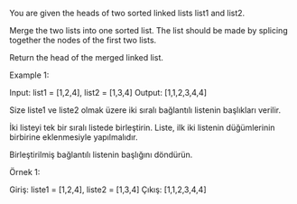 You are given the heads of two sorted linked lists list1 and list2.

Merge the two lists into one sorted list. The list should be made by splicing together the nodes of the first two lists.

Return the head of the merged linked list.

 

Example 1:


Input: list1 = [1,2,4], list2 = [1,3,4]
Output: [1,1,2,3,4,4]

Size liste1 ve liste2 olmak üzere iki sıralı bağlantılı listenin başlıkları verilir.

İki listeyi tek bir sıralı listede birleştirin. Liste, ilk iki listenin düğümlerinin birbirine eklenmesiyle yapılmalıdır.

Birleştirilmiş bağlantılı listenin başlığını döndürün.



Örnek 1:


Giriş: liste1 = [1,2,4], liste2 = [1,3,4]
Çıkış: [1,1,2,3,4,4]
